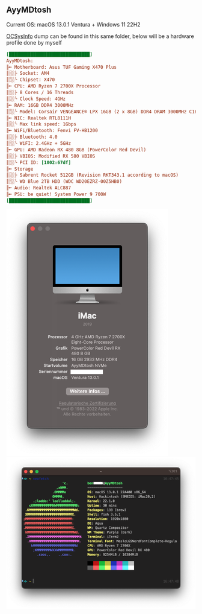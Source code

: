 ## AyyMDtosh

Current OS: macOS 13.0.1 Ventura + Windows 11 22H2

[OCSysInfo](https://github.com/KernelWanderers/OCSysInfo) dump can be found in this same folder, below will be a hardware profile done by myself

```ini
[██████████████████████████████]
AyyMDtosh:
╟➼ Motherboard: Asus TUF Gaming X470 Plus
║░░├ Socket: AM4
║░░╰ Chipset: X470
╟➼ CPU: AMD Ryzen 7 2700X Processor
║░░├ 8 Cores / 16 Threads
║░░╰ Clock Speed: 4GHz
╟➼ RAM: 16GB DDR4 3000MHz
║░░╰ Model: Corsair VENGEANCE® LPX 16GB (2 x 8GB) DDR4 DRAM 3000MHz C16 Memory Kit - Black
╟➼ NIC: Realtek RTL8111H
║░░╰ Max link speed: 1Gbps
╟➼ WiFi/Bluetooth: Fenvi FV-HB1200
║░░├ Bluetooth: 4.0
║░░╰ WiFI: 2.4GHz + 5GHz
╟➼ GPU: AMD Radeon RX 480 8GB (PowerColor Red Devil)
║░░├ VBIOS: Modified RX 580 VBIOS
║░░╰ PCI ID: [1002:67df]
╟➼ Storage
║░░├ Sabrent Rocket 512GB (Revision RKT343.1 according to macOS)
║░░╰ WD Blue 2TB HDD (WDC WD20EZRZ-00Z5HB0)
╟➼ Audio: Realtek ALC887
╟➼ PSU: be quiet! System Power 9 700W
[██████████████████████████████]
```
![](about-this-mac.png)
![](neofetch.png)